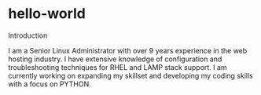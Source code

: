 # hello-world
Introduction

I am a Senior Linux Administrator with over 9 years experience in the web hosting industry. I have extensive knowledge of configuration and troubleshooting techniques for RHEL and LAMP stack support. I am currently working on expanding my skillset and developing my coding skills with a focus on PYTHON. 
